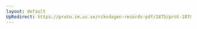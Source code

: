 ```yaml
---
layout: default
UpRedirect: https://pruto.im.uu.se/riksdagen-records-pdf/1875/prot-1875--fk--014/prot-1875--fk--014_008.pdf
---
```

